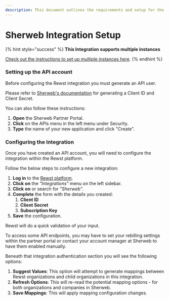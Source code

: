 ```yaml
---
description: This document outlines the requirements and setup for the Sherweb integration.
---
```


# Sherweb Integration Setup

{% hint style="success" %}
**This Integration supports multiple instances**

[Check out the instructions to set up multiple instances here](../../general/multi-instance-integration/multi-instance-integration-setup.md).
{% endhint %}

### Setting up the API account

Before configuring the Rewst integration you must generate an API user.

Please refer to [Sherweb's documentation](https://github.com/sherweb/Public-Apis) for generating a Client ID and Client Secret.

You can also follow these instructions:

1. **Open** the Sherweb Partner Portal.
2. **Click** on the APIs menu in the left menu under Security.
3. **Type** the name of your new application and click "Create".

### Configuring the Integration

Once you have created an API account, you will need to configure the integration within the Rewst platform.

Follow the below steps to configure a new integration:

1. **Log in** to the [Rewst platform](https://app.rewst.io/).
2. **Click** **on** the _"Integrations"_ menu on the left sidebar.
3. **Click** **on** or search for _"Sherweb"_.
4. **Complete** the form with the details you created:
   1. **Client ID**
   2. **Client Secret**
   3. **Subscription Key**
5. **Save** the configuration.

Rewst will do a quick validation of your input.

To access some API endpoints, you may have to set your rebilling settings within the partner portal or contact your account manager at Sherweb to have them enabled manually.

Beneath that integration authentication section you will see the following options:

1. **Suggest Values**: This option will attempt to generate mappings between Rewst organizations and child organizations in this integration.
2. **Refresh Options**: This will re-read the potential mapping options - for both organizations and companies in Sherweb.
3. **Save Mappings**: This will apply mapping configuration changes.
